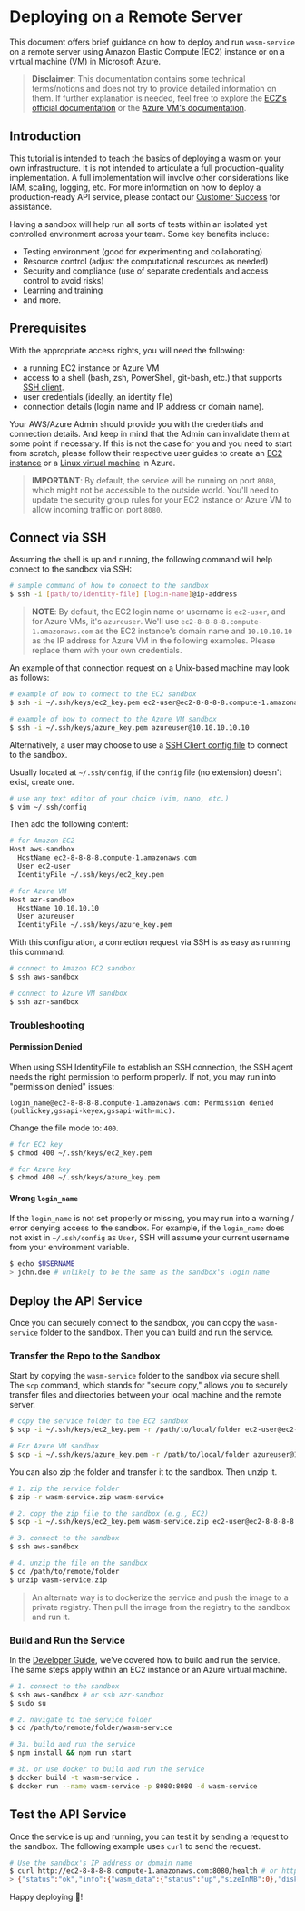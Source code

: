# Deploying on a Remote Server

This document offers brief guidance on how to deploy and run `wasm-service` on a
remote server using Amazon Elastic Compute (EC2) instance or on a virtual machine
(VM) in Microsoft Azure.

> **Disclaimer**: This documentation contains some technical terms/notions and
> does not try to provide detailed information on them. If further explanation is
> needed, feel free to explore the [EC2's official documentation][ec2-docs] or
> the [Azure VM's documentation][azurevm-docs].

## Introduction

This tutorial is intended to teach the basics of deploying a wasm on your own
infrastructure. It is not intended to articulate a full production-quality
implementation. A full implementation will involve other considerations like IAM,
scaling, logging, etc. For more information on how to deploy a production-ready
API service, please contact our [Customer Success][coherent-helpdesk] for assistance.

Having a sandbox will help run all sorts of tests within an isolated yet controlled
environment across your team. Some key benefits include:

* Testing environment (good for experimenting and collaborating)
* Resource control (adjust the computational resources as needed)
* Security and compliance (use of separate credentials and access control to avoid risks)
* Learning and training
* and more.

## Prerequisites

With the appropriate access rights, you will need the following:

* a running EC2 instance or Azure VM
* access to a shell (bash, zsh, PowerShell, git-bash, etc.) that supports [SSH client][ssh-client].
* user credentials (ideally, an identity file)
* connection details (login name and IP address or domain name).

Your AWS/Azure Admin should provide you with the credentials and connection details.
And keep in mind that the Admin can invalidate them at some point if necessary.
If this is not the case for you and you need to start from scratch, please follow
their respective user guides to create an [EC2 instance][setup-ec2-docs] or a
[Linux virtual machine][setup-vm-docs] in Azure.

> **IMPORTANT**: By default, the service will be running on port `8080`, which might
> not be accessible to the outside world. You'll need to update the security group
> rules for your EC2 instance or Azure VM to allow incoming traffic on port `8080`.

## Connect via SSH

Assuming the shell is up and running, the following command will help connect to
the sandbox via SSH:

```bash
# sample command of how to connect to the sandbox
$ ssh -i [path/to/identity-file] [login-name]@ip-address
```

> **NOTE**: By default, the EC2 login name or username is `ec2-user`, and for Azure
> VMs, it's `azureuser`. We'll use `ec2-8-8-8-8.compute-1.amazonaws.com` as the
> EC2 instance's domain name and `10.10.10.10` as the IP address for Azure VM in
> the following examples. Please replace them with your own credentials.

An example of that connection request on a Unix-based machine may look as follows:

```bash
# example of how to connect to the EC2 sandbox
$ ssh -i ~/.ssh/keys/ec2_key.pem ec2-user@ec2-8-8-8-8.compute-1.amazonaws.com

# example of how to connect to the Azure VM sandbox
$ ssh -i ~/.ssh/keys/azure_key.pem azureuser@10.10.10.10.10
```

Alternatively, a user may choose to use a [SSH Client config file][ssh-config-file]
to connect to the sandbox.

Usually located at `~/.ssh/config`, if the `config` file (no extension) doesn't
exist, create one.

```bash
# use any text editor of your choice (vim, nano, etc.)
$ vim ~/.ssh/config
```

Then add the following content:

```bash
# for Amazon EC2
Host aws-sandbox
  HostName ec2-8-8-8-8.compute-1.amazonaws.com
  User ec2-user
  IdentityFile ~/.ssh/keys/ec2_key.pem

# for Azure VM
Host azr-sandbox
  HostName 10.10.10.10
  User azureuser
  IdentityFile ~/.ssh/keys/azure_key.pem
```

With this configuration, a connection request via SSH is as easy as running this
command:

```bash
# connect to Amazon EC2 sandbox
$ ssh aws-sandbox

# connect to Azure VM sandbox
$ ssh azr-sandbox
```

### Troubleshooting

#### Permission Denied

When using SSH IdentityFile to establish an SSH connection, the SSH agent needs
the right permission to perform properly. If not, you may run into "permission
denied" issues:

```text
login_name@ec2-8-8-8-8.compute-1.amazonaws.com: Permission denied (publickey,gssapi-keyex,gssapi-with-mic).
```

Change the file mode to: `400`.

```bash
# for EC2 key
$ chmod 400 ~/.ssh/keys/ec2_key.pem

# for Azure key
$ chmod 400 ~/.ssh/keys/azure_key.pem
```

#### Wrong `login_name`

If the `login_name` is not set properly or missing, you may run into a warning /
error denying access to the sandbox. For example, if the `login_name` does not
exist in `~/.ssh/config` as `User`, SSH will assume your current username from
your environment variable.

```bash
$ echo $USERNAME
> john.doe # unlikely to be the same as the sandbox's login name
```

## Deploy the API Service

Once you can securely connect to the sandbox, you can copy the `wasm-service`
folder to the sandbox. Then you can build and run the service.

### Transfer the Repo to the Sandbox

Start by copying the `wasm-service` folder to the sandbox via secure shell.
The `scp` command, which stands for "secure copy," allows you to securely transfer
files and directories between your local machine and the remote server.

```bash
# copy the service folder to the EC2 sandbox
$ scp -i ~/.ssh/keys/ec2_key.pem -r /path/to/local/folder ec2-user@ec2-8-8-8-8.compute-1.amazonaws.com:/path/to/remote/folder

# For Azure VM sandbox
$ scp -i ~/.ssh/keys/azure_key.pem -r /path/to/local/folder azureuser@10.10.10.10:/path/to/remote/folder
```

You can also zip the folder and transfer it to the sandbox. Then unzip it.

```bash
# 1. zip the service folder
$ zip -r wasm-service.zip wasm-service

# 2. copy the zip file to the sandbox (e.g., EC2)
$ scp -i ~/.ssh/keys/ec2_key.pem wasm-service.zip ec2-user@ec2-8-8-8-8.compute-1.amazonaws.com:/path/to/remote/folder

# 3. connect to the sandbox
$ ssh aws-sandbox

# 4. unzip the file on the sandbox
$ cd /path/to/remote/folder
$ unzip wasm-service.zip
```

> An alternate way is to dockerize the service and push the image to a private
> registry. Then pull the image from the registry to the sandbox and run it.

### Build and Run the Service

In the [Developer Guide](DEVELOPER.md), we've covered how to build and run the
service. The same steps apply within an EC2 instance or an Azure virtual machine.

```bash
# 1. connect to the sandbox
$ ssh aws-sandbox # or ssh azr-sandbox
$ sudo su

# 2. navigate to the service folder
$ cd /path/to/remote/folder/wasm-service

# 3a. build and run the service
$ npm install && npm run start

# 3b. or use docker to build and run the service
$ docker build -t wasm-service .
$ docker run --name wasm-service -p 8080:8080 -d wasm-service
```

## Test the API Service

Once the service is up and running, you can test it by sending a request to the
sandbox. The following example uses `curl` to send the request.

```bash
# Use the sandbox's IP address or domain name
$ curl http://ec2-8-8-8-8.compute-1.amazonaws.com:8080/health # or http://10.10.10.10:8080/health
> {"status":"ok","info":{"wasm_data":{"status":"up","sizeInMB":0},"disk_storage":{"status":"up"},"memory_heap":{"status":"up"},"memory_rss":{"status":"up"}},"error":{},"details":{"wasm_data":{"status":"up","sizeInMB":0},"disk_storage":{"status":"up"},"memory_heap":{"status":"up"},"memory_rss":{"status":"up"}}}
```

Happy deploying 🎉!

<!-- References -->
[ec2-docs]: https://docs.aws.amazon.com/ec2/index.html
[azurevm-docs]: https://learn.microsoft.com/en-us/azure/virtual-machines/
[setup-ec2-docs]: https://docs.aws.amazon.com/AWSEC2/latest/UserGuide/get-set-up-for-amazon-ec2.html
[setup-vm-docs]: https://learn.microsoft.com/en-us/azure/virtual-machines/linux/quick-create-portal?tabs=ubuntu
[coherent-helpdesk]: https://coherentglobal.atlassian.net/servicedesk/customer/portals
[ssh-client]: https://www.ssh.com/academy/ssh/client
[ssh-config-file]: https://goteleport.com/blog/ssh-client-config-file-example/
